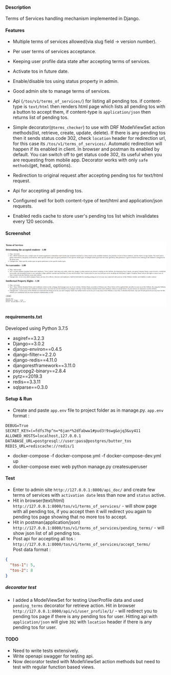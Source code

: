 #### Description
Terms of Services handling mechanism implemented in Django.   

#### Features
* Multiple terms of services allowed(via slug field -> version number).  
* Per user terms of services acceptance.  
* Keeping user profile data state after accepting terms of services.  
* Activate tos in future date.
* Enable/disable tos using status property in admin. 
* Good admin site to manage terms of services.

* Api (`/tos/v1/terms_of_services/`) for listing all pending tos. 
if content-type is `text/html` then renders html page which lists all pending tos 
with a button to accept them, if content-type is `application/json` then returns list of pending tos. 

* Simple decorator(`@terms_checker`) to use with DRF ModelViewSet action methods(list, retrieve, create, update, delete). 
If there is any pending tos then it sends status code 302, check `location` header for redirection url, 
for this case its `/tos/v1/terms_of_services/`. Automatic redirection will happen if its enabled in client.
In browser and postman its enabled by default. You can switch off to get status code 302, its useful when you are 
requesting from mobile app. Decorator works with only `safe methods`(get, head, options).

* Redirection to original request after accepting pending tos for text/html request.
* Api for accepting all pending tos.
* Configured well for both content-type of text/html and application/json requests.  
* Enabled redis cache to store user's pending tos list which invalidates every 120 seconds.  

#### Screenshot  
![pending tos list](demo.png)


#### requirements.txt
Developed using Python 3.7.5  
* asgiref==3.2.3  
* Django==3.0.2  
* django-environ==0.4.5  
* django-filter==2.2.0  
* django-redis==4.11.0  
* djangorestframework==3.11.0  
* psycopg2-binary==2.8.4  
* pytz==2019.3  
* redis==3.3.11  
* sqlparse==0.3.0  

		
#### Setup & Run  
* Create and paste `app.env` file to project folder as in manage.py. `app.env` format :  

```editorconfig
DEBUG=True
SECRET_KEY=(=fdfs7hp^n=*6jan*%2dfabww1#pud3!9swg&ojq3&uy411
ALLOWED_HOSTS=localhost,127.0.0.1
DATABASE_URL=postgresql://user:pass@postgres/butter_tos
REDIS_URL=rediscache://redis/1
```

* docker-compose -f docker-compose.yml -f docker-compose-dev.yml up  
* docker-compose exec web python manage.py createsuperuser 
      
#### Test  
* Enter to admin site `http://127.0.0.1:8000/api_doc/` and 
create few terms of services with `activation date` less than now and `status` active.
* Hit in browser(text/html) `http://127.0.0.1:8000/tos/v1/terms_of_services/`  -  will show page with 
all pending tos, if you accept then it will redirect you again to pending tos page showing that no more tos to accept.    
* Hit in postman(application/json) `http://127.0.0.1:8000/tos/v1/terms_of_services/pending_terms/`  -  will show 
json list of all pending tos.  
* Post api for accepting all tos : `http://127.0.0.1:8000/tos/v1/terms_of_services/accept_terms/`  
Post data format :  
```json
{
  "tos-1": 5,
  "tos-2": 8
}
```
##### decorator test  
* I added a ModelViewSet  for testing UserProfile data and used `pending_terms` decorator for retrieve action.
Hit in browser `http://127.0.0.1:8000/api/v1/user_profile/1/` - will redirect you to pending tos page if there 
is any pending tos for user. Hitting api with `application/json` will give `302` with `location` header if there 
is any pending tos for user.  


####  TODO  
* Need to write tests extensively.  
* Write openapi swagger for testing api.
* Now decorator tested with ModelViewSet action methods but need to test with 
regular function based views.
		


